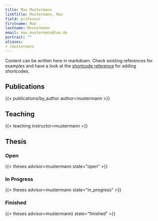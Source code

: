 ```yaml
---
title: Max Mustermann
linkTitle: Mustermann, Max
field: professor
firstname: Max 
lastname: Mustermann
email: max.mustermann@tum.de
portrait: ""
aliases:
- /mustermann
---
```

Content can be written here in markdown. Check existing references for examples and have a look at the
[shortcode reference](https://github.com/ls1intum/ase.cit.tum.de#shortcode-reference) for adding shortcodes.

## Publications

{{< publications/by_author author=mustermann >}}

## Teaching
{{< teaching instructor=mustermann >}}

## Thesis

### Open
{{< theses advisor=mustermann state="open" >}}

### In Progress
{{< theses advisor=mustermann state="in_progress" >}}

### Finished
{{< theses advisor=mustermann} state="finished" >}}